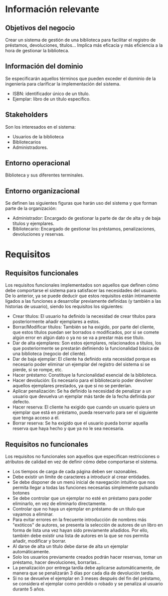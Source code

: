# Información relevante
## Objetivos del negocio
Crear un sistema de gestión de una biblioteca para facilitar el registro de préstamos, devoluciones, títulos... Implica más eficacia y más eficiencia a la hora de gestionar la biblioteca.

## Información del dominio
Se especificarán aquellos términos que pueden exceder el dominio de la ingeniería para clarificar la implementación del sistema.
* ISBN: identificador único de un título.
* Ejemplar: libro de un título específico.

## Stakeholders
Son los interesados en el sistema: 
* Usuarios de la biblioteca
* Bibliotecarios
* Administradores.

## Entorno operacional
Biblioteca y sus diferentes terminales.

## Entorno organizacional
Se definen las siguientes figuras que harán uso del sistema y que forman parte de la organización:
* Administrador: Encargado de gestionar la parte de dar de alta y de baja títulos y ejemplares.
* Bibliotecario: Encargado de gestionar los préstamos, penalizaciones, devoluciones y reservas.

# Requisitos
## Requisitos funcionales
Los requisitos funcionales implementados son aquellos que definen cómo debe comportarse el sistema para satisfacer las necesidades del usuario. De lo anterior, ya se puede deducir que estos requisitos están íntimamente ligados a las funciones a desarrollar previamente definidas (y también a las historias de usuario), siendo los requisitos los siguientes:
* Crear títulos: El usuario ha definido la necesidad de crear títulos para posteriormente añadir ejemplares a estos.
* Borrar/Modificar títulos: También se ha exigido, por parte del cliente, que estos títulos puedan ser borrados o modificados, por si se comete algún error en algún dato o ya no se va a prestar más ese título.
* Dar de alta ejemplares: Son estos ejemplares, relacionados a títulos, los que posteriormente se prestarán definiendo la funcionalidad básica de una biblioteca (negocio del cliente).
* Dar de baja ejemplar: El cliente ha definido esta necesidad porque es necesario poder eliminar un ejemplar del registro del sistema si se pierde, si se rompe, etc.
* Hacer préstamo: Constituye la funcionalidad esencial de la biblioteca.
* Hacer devolución: Es necesario para el bibliotecario poder devolver aquellos ejemplares prestados, ya que si no se perderían.
* Aplicar penalización: Se ha definido la necesidad de penalizar a un usuario que devuelva un ejemplar más tarde de la fecha definida por defecto.
* Hacer reserva: El cliente ha exigido que cuando un usuario quiera un ejemplar que está en préstamo, pueda reservarlo para ser el siguiente que tenga acceso a él.
* Borrar reserva: Se ha exigido que el usuario pueda borrar aquella reserva que haya hecho y que ya no le sea necesaria.

## Requisitos no funcionales
Los requisitos no funcionales son aquellos que especifican restricciones o atributos de calidad en vez de definir cómo debe comportarse el sistema.
* Los tiempos de carga de cada página deben ser razonables.
* Debe existir un límite de caracteres a introducir al crear entidades.
* Se debe disponer de un menú inicial de navegación intuitivo que nos permita llegar a todas las funciones necesarias simplemente pulsando botones
* Se debe controlar que un ejemplar no esté en préstamo para poder eliminarlo, en vez de eliminarlo directamente.
* Controlar que no haya un ejemplar en préstamo de un título que vayamos a eliminar.
* Para evitar errores en la frecuente introducción de nombres más "exóticos" de autores, se presenta la selección de autores de un libro en forma de lista una vez hayan sido previamente añadidos. Por ello, también debe existir una lista de autores en la que se nos permita añadir, modificar y borrar.
* Al darse de alta un título debe darse de alta un ejemplar automáticamente.
* Solo los usuarios previamente creados podrán hacer reservas, tomar un préstamo, hacer devoluciones, borrarlas...
* La penalización por entrega tardía debe aplicarse automáticamente, de manera que se penalizarán 3 días por cada día de devolución tardía.
* Si no se devuelve el ejemplar en 3 meses después del fin del préstamo, se considera el ejemplar como perdido o robado y se penaliza al usuario durante 5 años.
